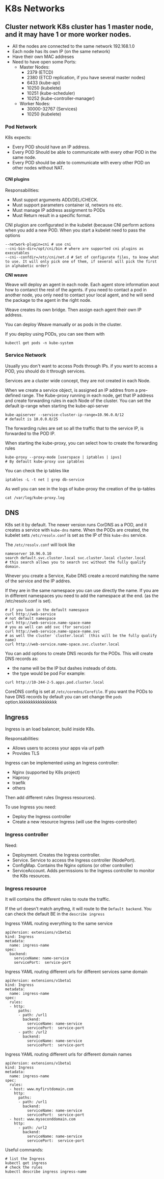 # K8s Networks

## Cluster network K8s cluster has 1 master node, and it may have 1 or more worker nodes.
- All the nodes are connected to the same network 192.168.1.0
- Each node has its own IP (on the same network)
- Have their own MAC addreses
- Need to have open some Ports:
  - Master Nodes:
    - 2379 (ETCD)
    - 2380 (ETCD replication, if you have several master nodes)
    - 6433 (kube-api)
    - 10250 (kubelete)
    - 10251 (kube-scheduler)
    - 10252 (kube-controller-manager)
  - Worker Nodes:
    - 30000-32767 (Services)
    - 10250 (kubelete)


### Pod Network
K8s expects:
- Every POD should have an IP address.
- Every POD Should be able to communicate with every other POD in the same node.
- Every POD should be able to communicate with every other POD on other nodes without NAT.

#### CNI plugins

Responsabilities:
- Must suppot arguments ADD/DEL/CHECK.
- Must support parameters container id, networs ns etc.
- Must manage IP address assignment to PODs
- Must Return result in a specific format.

CNI plugion are configurated in the kubelet (because CNI perform actions when you add a new POD.
When you start a kubelet need to pass the options
```
--network-plugin=cni # use cni
--cni-bin-dir=/opt/cni/bin # where are supported cni plugins as executables
--cni--confdir=/etc/cni/net.d # Set of configurate files, to know what to use. It will only pick one of them, if several will pick the first in alphabetic order)
```      
 
**CNI weave**

Weave will deploy an agent in each node. Each agent store information aout how to contanct the rest of the agents. if you need to contact a pod in another node, you only need to contact your local agent, and he will send the package to the agent in the right node.

Weave creates its own bridge. Then assign each agent their own IP address.

You can deploy Weave manually or as pods in the cluster.

If you deploy using PODs, you can see them with
```
kubectl get pods -n kube-system
```

### Service Network
Usually you don't want to access Pods through IPs. if you want to access a POD, you should do it through services.

Services are a cluster wide concept, they are not created in each Node.

When we create a service object, is assigned an IP addres from a pre-defined range. The Kube-proxy running in each node, get that IP address and create forwarding rules in each Node of the cluster.
You can set the default ip-range when starting the kube-api-server
```
kube-apiserver --service-cluster-ip-range=10.96.0.0/12
# default is 10.0.0.0/25
```

The forwarding rules are set so all the traffic that to the service IP, is forwarded to the POD IP.

When starting the kube-proxy, you can select how to create the forwarding rules
```
kube-proxy --proxy-mode [userspace | iptables | ipvs]
# By default kube-proxy use iptables
```

You can check the ip tables like
```
iptables -L -t net | grep db-service
```

As well you can see in the logs of kube-proxy the creation of the ip-tables
```
cat /var/log/kube-proxy.log
```


## DNS
K8s set it by default. The newer version runs CorDNS as a POD, and it creates a service  with `kube-dns` name. When the PODs are created, the kubelet sets `/etc/resolv.conf` is set as the IP of this `kube-dns` service.

The `/etc/resolv.conf` will look like
```
nameserver 10.96.0.10
search default.svc.cluster.local svc.cluster.local cluster.local
# this search allows you to search svc without the fully qualify domain. 
```

Wnever you create a Service, Kube DNS create a record matching the name of the service and the IP addres.

If they are in the same namespace you can use directly the name.
If you are in different namespaces you need to add the namespace at the end. (as the /etc/resolv.conf is set).
```
# if you look in the default namespace
curl http://web-service
# not default namespace
curl http://web-service.name-space-name
# you as well can add svc (for service)
curl http://web-service.name-space-name.svc
# as well the cluster `cluster.local` (this will be the fully qualify name)
curl http://web-service.name-space.svc.cluster.local
```

You can add options to create DNS records for the PODs. This will create DNS records as:
- the name will be the IP but dashes insteads of dots.
- the  type would be pod
For example:
```
curl http://10-244-2-5.apps.pod.cluster.local
```


CoreDNS config is set at `/etc/coredns/Corefile`. If you want the PODs to have DNS records by default you can set change the `pods` option.kkkkkkkkkkkkkkkk

## Ingress
Ingress is an load balancer, build inside K8s.

Responsabilities:
- Allows users to access your apps via url path
- Provides TLS

Ingress can be implemented using an Ingress controller:
- Nginx (supported by K8s project)
- Haproxy
- traefik
- others

Then add different rules (Ingress resources).

To use Ingress you need:
- Deploy the Ingress controller
- Create a new resource Ingress (will use the Ingres-controller)

### Ingress controller

Need:
- Deployment. Creates the Ingress controller.
- Service. Service to access the Ingress controller (NodePort).
- ConfigMap. Contains the Nginx options (or other controller)
- ServiceAccount. Adds permissions to the Ingress controller to monitor the K8s resources.

### Ingress resource
It will contains the different rules to route the traffic.

If the url doesn't match anythng, it will route to the `Default backend`. You can check the default BE in the `describe ingress`

Ingress YAML routing everything to the same service
```
apiVersion: extensions/v1beta1
kind: Ingress
metadata:
  name: ingress-name
spec:
  backend:
    serviceName: name-service
    servicePort:  service-port
```

Ingress YAML routing different urls for different services same domain
```
apiVersion: extensions/v1beta1
kind: Ingress
metadata:
  name: ingress-name
spec:
  rules:
  - http:
      paths:
      - path: /url1
        backend:
          serviceName: name-service
          servicePort:  service-port
      - path: /url2
        backend:
          serviceName: name-service
          servicePort:  service-port
```

Ingress YAML routing different urls for different domain names
```
apiVersion: extensions/v1beta1
kind: Ingress
metadata:
  name: ingress-name
spec:
  rules:
  - host: www.myfirstdomain.com
    http:
      paths:
      - path: /url1
        backend:
          serviceName: name-service
          servicePort:  service-port
  - host: www.myseconddomain.com
    http:
      - path: /url2
        backend:
          serviceName: name-service
          servicePort:  service-port
```

Useful commands:
```
# list the Ingress
kubectl get ingress
# check the rules
kubectl describe ingress ingress-name
```
